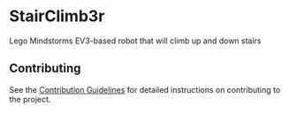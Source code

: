 # StairClimb3r
Lego Mindstorms EV3-based robot that will climb up and down stairs

## Contributing
See the [Contribution Guidelines](CONTRIBUTING/CONTRIBUTING.md) for detailed instructions on contributing to the project.
